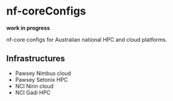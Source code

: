 # nf-coreConfigs

**work in progress** 

nf-core configs for Australian national HPC and cloud platforms. 

## Infrastructures 
* Pawsey Nimbus cloud 
* Pawsey Setonix HPC
* NCI Nirin cloud 
* NCI Gadi HPC


